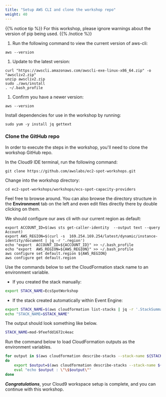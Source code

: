 ```yaml
---
title: "Setup AWS CLI and clone the workshop repo"
weight: 40
---
```


{{% notice tip %}}
For this workshop, please ignore warnings about the version of pip being used.
{{% /notice %}}

1. Run the following command to view the current version of aws-cli:
```
aws --version
```

1. Update to the latest version:
```
curl "https://awscli.amazonaws.com/awscli-exe-linux-x86_64.zip" -o "awscliv2.zip"
unzip awscliv2.zip
sudo ./aws/install
. ~/.bash_profile
```

1. Confirm you have a newer version:
```
aws --version
```

Install dependencies for use in the workshop by running:

```
sudo yum -y install jq gettext
```

### Clone the GitHub repo

In order to execute the steps in the workshop, you'll need to clone the workshop GitHub repo.

In the Cloud9 IDE terminal, run the following command:

```
git clone https://github.com/awslabs/ec2-spot-workshops.git
```
Change into the workshop directory:

```
cd ec2-spot-workshops/workshops/ecs-spot-capacity-providers
```

Feel free to browse around. You can also browse the directory structure in the **Environment** tab on the left and even edit files directly there by double clicking on them.

We should configure our aws cli with our current region as default:

```
export ACCOUNT_ID=$(aws sts get-caller-identity  --output text --query Account)
export AWS_REGION=$(curl -s  169.254.169.254/latest/dynamic/instance-identity/document | jq -r '.region')
echo "export  ACCOUNT_ID=${ACCOUNT_ID}" >> ~/.bash_profile
echo "export  AWS_REGION=${AWS_REGION}" >> ~/.bash_profile
aws configure set default.region ${AWS_REGION}
aws configure get default.region

```

Use the commands below to set the CloudFormation stack name to an environment variable. 

* If you created the stack manually:

```bash
export STACK_NAME=EcsSpotWorkshop
```

* If the stack created automatically within Event Engine:

```bash
export STACK_NAME=$(aws cloudformation list-stacks | jq -r '.StackSummaries[] | select(.StackName|test("mod.")) | .StackName')
echo "STACK_NAME=$STACK_NAME"
```
The output should look something like below.

```bash
STACK_NAME=mod-9feefdd1672c4eac
```


Run the command below to load CloudFormation outputs as the environment variables.

```bash
for output in $(aws cloudformation describe-stacks --stack-name ${STACK_NAME} --query 'Stacks[].Outputs[].OutputKey' --output text)
do
    export $output=$(aws cloudformation describe-stacks --stack-name ${STACK_NAME} --query 'Stacks[].Outputs[?OutputKey==`'$output'`].OutputValue' --output text)
    eval "echo $output : \"\$$output\""
done
```

***Congratulations***, your Cloud9 workspace setup is complete, and you can continue with this workshop.

